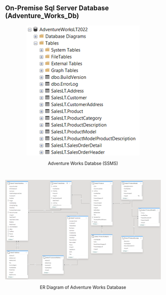 ##  On-Premise Sql Server Database (Adventure_Works_Db)

<p align= 'center'>
  <img src='AdventureWorks_Db_SQLServer.png'>
</p>
<p align='center'>Adventure Works Databse (SSMS)</p></br>

<p align= 'center'>
  <img src='AdventureWorksDb_DataModel.png'>
</p>
<p align='center'>ER Diagram of Adventure Works Database</p>
